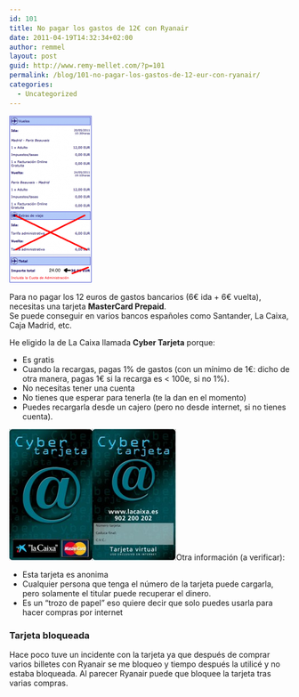 ```yaml
---
id: 101
title: No pagar los gastos de 12€ con Ryanair
date: 2011-04-19T14:32:34+02:00
author: remmel
layout: post
guid: http://www.remy-mellet.com/?p=101
permalink: /blog/101-no-pagar-los-gastos-de-12-eur-con-ryanair/
categories:
  - Uncategorized
---
```

<img src="/wp-content/uploads/2011/04/Screen-shot-2011-04-19-at-12.32.29-PM-148x300.png" width="148" height="300" />

Para no pagar los 12 euros de gastos bancarios (6€ ida + 6€ vuelta), necesitas una tarjeta **MasterCard Prepaid**.  
Se puede conseguir en varios bancos españoles como Santander, La Caixa, Caja Madrid, etc.

He eligido la de La Caixa llamada **Cyber Tarjeta** porque:

  * Es gratis
  * Cuando la recargas, pagas 1% de gastos (con un mínimo de 1€: dicho de otra manera, pagas 1€ si la recarga es < 100e, si no 1%).
  * No necesitas tener una cuenta
  * No tienes que esperar para tenerla (te la dan en el momento)
  * Puedes recargarla desde un cajero (pero no desde internet, si no tienes cuenta).

[<img title="Cyber tarjeta la Caixa" src="/wp-content/uploads/2011/04/cybmasteres3-300x236.jpg" width="300" height="236" />](/wp-content/uploads/2011/04/cybmasteres3.jpg)Otra información (a verificar):

  * Esta tarjeta es anonima
  * Cualquier persona que tenga el número de la tarjeta puede cargarla, pero solamente el titular puede recuperar el dinero.
  * Es un &#8220;trozo de papel&#8221; eso quiere decir que solo puedes usarla para hacer compras por internet

### Tarjeta bloqueada

Hace poco tuve un incidente con la tarjeta ya que después de comprar varios billetes con Ryanair se me bloqueo y tiempo después la utilicé y no estaba bloqueada. Al parecer Ryanair puede que bloquee la tarjeta tras varias compras.